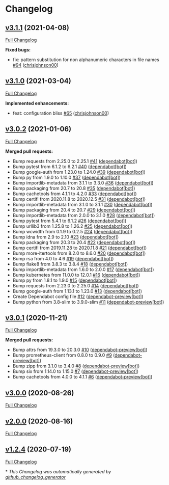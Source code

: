 # Changelog

## [v3.1.1](https://github.com/chrisjohnson00/handbrake-k8s-job-creator/tree/v3.1.1) (2021-04-08)

[Full Changelog](https://github.com/chrisjohnson00/handbrake-k8s-job-creator/compare/v3.1.0...v3.1.1)

**Fixed bugs:**

- fix: pattern substitution for non alphanumeric characters in file names [\#94](https://github.com/chrisjohnson00/handbrake-k8s-job-creator/pull/94) ([chrisjohnson00](https://github.com/chrisjohnson00))

## [v3.1.0](https://github.com/chrisjohnson00/handbrake-k8s-job-creator/tree/v3.1.0) (2021-03-04)

[Full Changelog](https://github.com/chrisjohnson00/handbrake-k8s-job-creator/compare/v3.0.2...v3.1.0)

**Implemented enhancements:**

- feat: configuration bliss [\#65](https://github.com/chrisjohnson00/handbrake-k8s-job-creator/pull/65) ([chrisjohnson00](https://github.com/chrisjohnson00))

## [v3.0.2](https://github.com/chrisjohnson00/handbrake-k8s-job-creator/tree/v3.0.2) (2021-01-06)

[Full Changelog](https://github.com/chrisjohnson00/handbrake-k8s-job-creator/compare/v3.0.1...v3.0.2)

**Merged pull requests:**

- Bump requests from 2.25.0 to 2.25.1 [\#41](https://github.com/chrisjohnson00/handbrake-k8s-job-creator/pull/41) ([dependabot[bot]](https://github.com/apps/dependabot))
- Bump pytest from 6.1.2 to 6.2.1 [\#40](https://github.com/chrisjohnson00/handbrake-k8s-job-creator/pull/40) ([dependabot[bot]](https://github.com/apps/dependabot))
- Bump google-auth from 1.23.0 to 1.24.0 [\#39](https://github.com/chrisjohnson00/handbrake-k8s-job-creator/pull/39) ([dependabot[bot]](https://github.com/apps/dependabot))
- Bump py from 1.9.0 to 1.10.0 [\#37](https://github.com/chrisjohnson00/handbrake-k8s-job-creator/pull/37) ([dependabot[bot]](https://github.com/apps/dependabot))
- Bump importlib-metadata from 3.1.1 to 3.3.0 [\#36](https://github.com/chrisjohnson00/handbrake-k8s-job-creator/pull/36) ([dependabot[bot]](https://github.com/apps/dependabot))
- Bump packaging from 20.7 to 20.8 [\#35](https://github.com/chrisjohnson00/handbrake-k8s-job-creator/pull/35) ([dependabot[bot]](https://github.com/apps/dependabot))
- Bump cachetools from 4.1.1 to 4.2.0 [\#33](https://github.com/chrisjohnson00/handbrake-k8s-job-creator/pull/33) ([dependabot[bot]](https://github.com/apps/dependabot))
- Bump certifi from 2020.11.8 to 2020.12.5 [\#31](https://github.com/chrisjohnson00/handbrake-k8s-job-creator/pull/31) ([dependabot[bot]](https://github.com/apps/dependabot))
- Bump importlib-metadata from 3.1.0 to 3.1.1 [\#30](https://github.com/chrisjohnson00/handbrake-k8s-job-creator/pull/30) ([dependabot[bot]](https://github.com/apps/dependabot))
- Bump packaging from 20.4 to 20.7 [\#29](https://github.com/chrisjohnson00/handbrake-k8s-job-creator/pull/29) ([dependabot[bot]](https://github.com/apps/dependabot))
- Bump importlib-metadata from 2.0.0 to 3.1.0 [\#28](https://github.com/chrisjohnson00/handbrake-k8s-job-creator/pull/28) ([dependabot[bot]](https://github.com/apps/dependabot))
- Bump pytest from 5.4.1 to 6.1.2 [\#26](https://github.com/chrisjohnson00/handbrake-k8s-job-creator/pull/26) ([dependabot[bot]](https://github.com/apps/dependabot))
- Bump urllib3 from 1.25.8 to 1.26.2 [\#25](https://github.com/chrisjohnson00/handbrake-k8s-job-creator/pull/25) ([dependabot[bot]](https://github.com/apps/dependabot))
- Bump wcwidth from 0.1.9 to 0.2.5 [\#24](https://github.com/chrisjohnson00/handbrake-k8s-job-creator/pull/24) ([dependabot[bot]](https://github.com/apps/dependabot))
- Bump idna from 2.9 to 2.10 [\#23](https://github.com/chrisjohnson00/handbrake-k8s-job-creator/pull/23) ([dependabot[bot]](https://github.com/apps/dependabot))
- Bump packaging from 20.3 to 20.4 [\#22](https://github.com/chrisjohnson00/handbrake-k8s-job-creator/pull/22) ([dependabot[bot]](https://github.com/apps/dependabot))
- Bump certifi from 2019.11.28 to 2020.11.8 [\#21](https://github.com/chrisjohnson00/handbrake-k8s-job-creator/pull/21) ([dependabot[bot]](https://github.com/apps/dependabot))
- Bump more-itertools from 8.2.0 to 8.6.0 [\#20](https://github.com/chrisjohnson00/handbrake-k8s-job-creator/pull/20) ([dependabot[bot]](https://github.com/apps/dependabot))
- Bump rsa from 4.0 to 4.6 [\#19](https://github.com/chrisjohnson00/handbrake-k8s-job-creator/pull/19) ([dependabot[bot]](https://github.com/apps/dependabot))
- Bump flake8 from 3.8.3 to 3.8.4 [\#18](https://github.com/chrisjohnson00/handbrake-k8s-job-creator/pull/18) ([dependabot[bot]](https://github.com/apps/dependabot))
- Bump importlib-metadata from 1.6.0 to 2.0.0 [\#17](https://github.com/chrisjohnson00/handbrake-k8s-job-creator/pull/17) ([dependabot[bot]](https://github.com/apps/dependabot))
- Bump kubernetes from 11.0.0 to 12.0.1 [\#16](https://github.com/chrisjohnson00/handbrake-k8s-job-creator/pull/16) ([dependabot[bot]](https://github.com/apps/dependabot))
- Bump py from 1.8.1 to 1.9.0 [\#15](https://github.com/chrisjohnson00/handbrake-k8s-job-creator/pull/15) ([dependabot[bot]](https://github.com/apps/dependabot))
- Bump requests from 2.23.0 to 2.25.0 [\#14](https://github.com/chrisjohnson00/handbrake-k8s-job-creator/pull/14) ([dependabot[bot]](https://github.com/apps/dependabot))
- Bump google-auth from 1.13.1 to 1.23.0 [\#13](https://github.com/chrisjohnson00/handbrake-k8s-job-creator/pull/13) ([dependabot[bot]](https://github.com/apps/dependabot))
- Create Dependabot config file [\#12](https://github.com/chrisjohnson00/handbrake-k8s-job-creator/pull/12) ([dependabot-preview[bot]](https://github.com/apps/dependabot-preview))
- Bump python from 3.8-slim to 3.9.0-slim [\#11](https://github.com/chrisjohnson00/handbrake-k8s-job-creator/pull/11) ([dependabot-preview[bot]](https://github.com/apps/dependabot-preview))

## [v3.0.1](https://github.com/chrisjohnson00/handbrake-k8s-job-creator/tree/v3.0.1) (2020-11-21)

[Full Changelog](https://github.com/chrisjohnson00/handbrake-k8s-job-creator/compare/v3.0.0...v3.0.1)

**Merged pull requests:**

- Bump attrs from 19.3.0 to 20.3.0 [\#10](https://github.com/chrisjohnson00/handbrake-k8s-job-creator/pull/10) ([dependabot-preview[bot]](https://github.com/apps/dependabot-preview))
- Bump prometheus-client from 0.8.0 to 0.9.0 [\#9](https://github.com/chrisjohnson00/handbrake-k8s-job-creator/pull/9) ([dependabot-preview[bot]](https://github.com/apps/dependabot-preview))
- Bump zipp from 3.1.0 to 3.4.0 [\#8](https://github.com/chrisjohnson00/handbrake-k8s-job-creator/pull/8) ([dependabot-preview[bot]](https://github.com/apps/dependabot-preview))
- Bump six from 1.14.0 to 1.15.0 [\#7](https://github.com/chrisjohnson00/handbrake-k8s-job-creator/pull/7) ([dependabot-preview[bot]](https://github.com/apps/dependabot-preview))
- Bump cachetools from 4.0.0 to 4.1.1 [\#6](https://github.com/chrisjohnson00/handbrake-k8s-job-creator/pull/6) ([dependabot-preview[bot]](https://github.com/apps/dependabot-preview))

## [v3.0.0](https://github.com/chrisjohnson00/handbrake-k8s-job-creator/tree/v3.0.0) (2020-08-26)

[Full Changelog](https://github.com/chrisjohnson00/handbrake-k8s-job-creator/compare/v2.0.0...v3.0.0)

## [v2.0.0](https://github.com/chrisjohnson00/handbrake-k8s-job-creator/tree/v2.0.0) (2020-08-16)

[Full Changelog](https://github.com/chrisjohnson00/handbrake-k8s-job-creator/compare/v1.2.4...v2.0.0)

## [v1.2.4](https://github.com/chrisjohnson00/handbrake-k8s-job-creator/tree/v1.2.4) (2020-07-19)

[Full Changelog](https://github.com/chrisjohnson00/handbrake-k8s-job-creator/compare/dd57cba547b18feadebb1c61dce96d306c2d6ad1...v1.2.4)



\* *This Changelog was automatically generated by [github_changelog_generator](https://github.com/github-changelog-generator/github-changelog-generator)*
